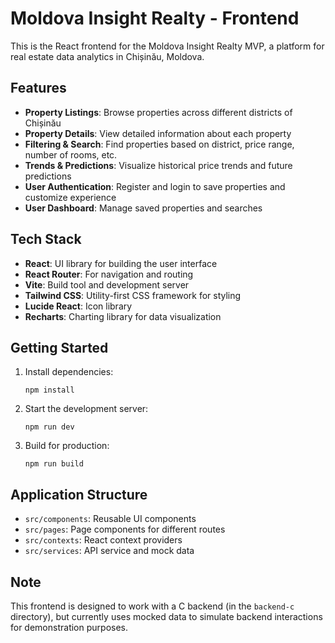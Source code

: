 # Moldova Insight Realty - Frontend

This is the React frontend for the Moldova Insight Realty MVP, a platform for real estate data analytics in Chișinău, Moldova.

## Features

- **Property Listings**: Browse properties across different districts of Chișinău
- **Property Details**: View detailed information about each property
- **Filtering & Search**: Find properties based on district, price range, number of rooms, etc.
- **Trends & Predictions**: Visualize historical price trends and future predictions
- **User Authentication**: Register and login to save properties and customize experience
- **User Dashboard**: Manage saved properties and searches

## Tech Stack

- **React**: UI library for building the user interface
- **React Router**: For navigation and routing
- **Vite**: Build tool and development server
- **Tailwind CSS**: Utility-first CSS framework for styling
- **Lucide React**: Icon library
- **Recharts**: Charting library for data visualization

## Getting Started

1. Install dependencies:
   ```
   npm install
   ```

2. Start the development server:
   ```
   npm run dev
   ```

3. Build for production:
   ```
   npm run build
   ```

## Application Structure

- `src/components`: Reusable UI components
- `src/pages`: Page components for different routes
- `src/contexts`: React context providers
- `src/services`: API service and mock data

## Note

This frontend is designed to work with a C backend (in the `backend-c` directory), but currently uses mocked data to simulate backend interactions for demonstration purposes.
